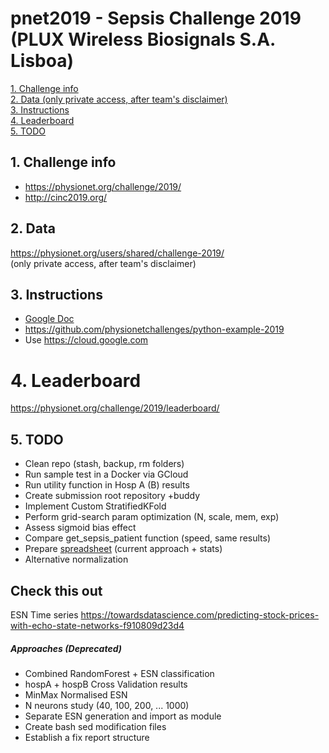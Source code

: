 # pnet2019 - Sepsis Challenge 2019 (PLUX Wireless Biosignals S.A. Lisboa)

[1. Challenge info](#site)  
[2. Data (only private access, after team's disclaimer)](#data)  
[3. Instructions](#instr)  
[4. Leaderboard](#lead)  
[5. TODO](#todo)    


##  1. Challenge info <a name="site"></a>
-  https://physionet.org/challenge/2019/  
-  http://cinc2019.org/

##  2. Data <a name="data"></a>
https://physionet.org/users/shared/challenge-2019/  
(only private access, after team's disclaimer)

##  3. Instructions <a name="instr"></a>
-  [Google Doc](https://docs.google.com/document/d/1-YCLmie2_1gM4FrpBaSfkhYt8xpYghs8l2vbPemODkw)  
-  https://github.com/physionetchallenges/python-example-2019
-  Use https://cloud.google.com

#  4. Leaderboard <a name="lead"></a>
https://physionet.org/challenge/2019/leaderboard/

##  5. TODO <a name="todo"></a>
-  Clean repo (stash, backup, rm folders)
-  Run sample test in a Docker via GCloud
-  Run utility function in Hosp A (B) results
-  Create submission root repository +buddy
-  Implement Custom StratifiedKFold
-  Perform grid-search param optimization (N, scale, mem, exp)
-  Assess sigmoid bias effect
-  Compare get_sepsis_patient function (speed, same results)
-  Prepare [spreadsheet](https://docs.google.com/spreadsheets/d/1qoer2i_GP-9oS2-ZxLZC_7PBIqKRqS_byEtowJbXamg/edit#gid=0) (current approach + stats)
-  Alternative normalization

## Check this out  
ESN Time series https://towardsdatascience.com/predicting-stock-prices-with-echo-state-networks-f910809d23d4  

##### Approaches (Deprecated)
- Combined RandomForest + ESN classification
- hospA + hospB Cross Validation results  
- MinMax Normalised ESN
- N neurons study (40, 100, 200, ... 1000)
- Separate ESN generation and import as module
- Create bash sed modification files
- Establish a fix report structure
